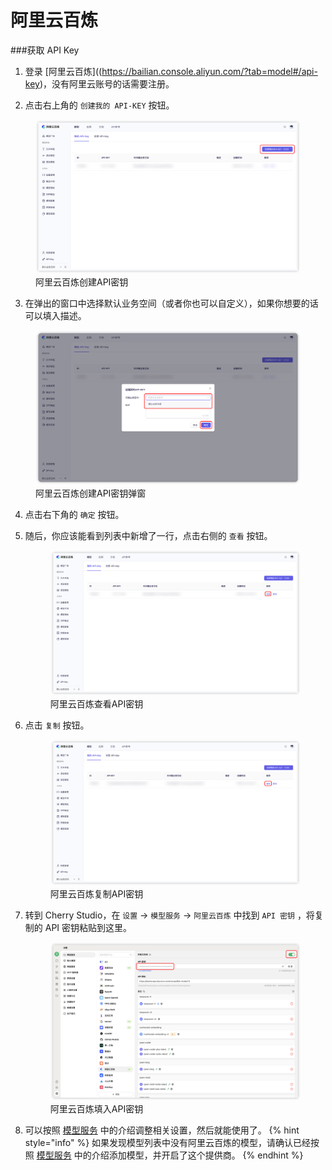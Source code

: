 # 阿里云百炼
###获取 API Key
1. 登录 [阿里云百炼]((https://bailian.console.aliyun.com/?tab=model#/api-key)，没有阿里云账号的话需要注册。

2. 点击右上角的 `创建我的 API-KEY` 按钮。
  <figure><img src="../../.gitbook/assets/阿里云百炼创建API密钥.png" alt=""><figcaption>阿里云百炼创建API密钥</figcaption></figure>
  
3. 在弹出的窗口中选择默认业务空间（或者你也可以自定义），如果你想要的话可以填入描述。
  <figure><img src="../../.gitbook/assets/阿里云百炼创建API密钥弹窗.png" alt=""><figcaption>阿里云百炼创建API密钥弹窗</figcaption></figure>
  
4. 点击右下角的 `确定` 按钮。

5. 随后，你应该能看到列表中新增了一行，点击右侧的 `查看` 按钮。
   <figure><img src="../../.gitbook/assets/阿里云百炼查看API密钥.png" alt=""><figcaption>阿里云百炼查看API密钥</figcaption></figure>
   
6. 点击 `复制` 按钮。
    <figure><img src="../../.gitbook/assets/阿里云百炼复制API密钥.png" alt=""><figcaption>阿里云百炼复制API密钥</figcaption></figure>
    
7. 转到 Cherry Studio，在 `设置` → `模型服务` → `阿里云百炼` 中找到 `API 密钥` ，将复制的 API 密钥粘贴到这里。
    <figure><img src="../../.gitbook/assets/阿里云百炼填入API密钥.png" alt=""><figcaption>阿里云百炼填入API密钥</figcaption></figure>
    
8. 可以按照 [模型服务](../../cherrystudio/preview/providers.md) 中的介绍调整相关设置，然后就能使用了。
{% hint style="info" %}
如果发现模型列表中没有阿里云百炼的模型，请确认已经按照 [模型服务](../../cherrystudio/preview/providers.md) 中的介绍添加模型，并开启了这个提供商。
{% endhint %}
